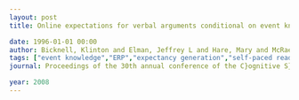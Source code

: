 ```yaml
---
layout: post
title: Online expectations for verbal arguments conditional on event knowledge

date: 1996-01-01 00:00
author: Bicknell, Klinton and Elman, Jeffrey L and Hare, Mary and McRae, Ken and Kutas, Marta
tags: ["event knowledge","ERP","expectancy generation","self-paced reading","thematic roles"]
journal: Proceedings of the 30th annual conference of the C}ognitive S}cience S}ociety

year: 2008
---
```



